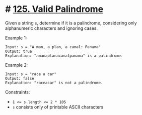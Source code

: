 # # [125. Valid Palindrome](https://leetcode.com/problems/valid-palindrome)

Given a string `s`, determine if it is a palindrome, considering only alphanumeric characters and ignoring cases.

Example 1:
```
Input: s = "A man, a plan, a canal: Panama"
Output: true
Explanation: "amanaplanacanalpanama" is a palindrome.
```


Example 2:
```
Input: s = "race a car"
Output: false
Explanation: "raceacar" is not a palindrome.
```

Constraints:

- `1 <= s.length <= 2 * 105`
- `s` consists only of printable ASCII characters

